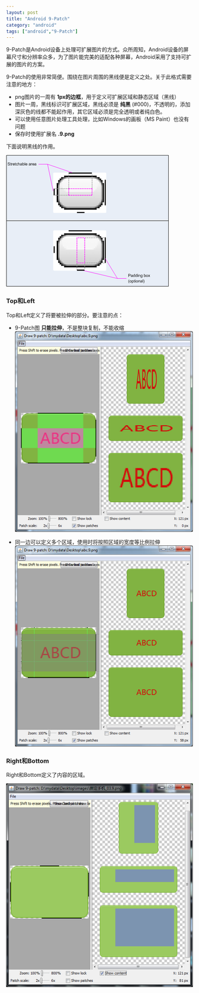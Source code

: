 ```yaml
---
layout: post
title: "Android 9-Patch"
category: "android"
tags: ["android","9-Patch"]
---
```



9-Patch是Android设备上处理可扩展图片的方式。众所周知，Android设备的屏幕尺寸和分辨率众多，为了图片能完美的适配各种屏幕，Android采用了支持可扩展的图片的方案。

9-Patch的使用非常简便。围绕在图片周围的黑线便是定义之处。关于此格式需要注意的地方：

- png图片的一周有 **1px的边框**，用于定义可扩展区域和静态区域（黑线）
- 图片一周，黑线标识可扩展区域，黑线必须是 **纯黑** (#000)，不透明的，添加深灰色的线都不能起作用，其它区域必须是完全透明或者纯白色。
- 可以使用任意图片处理工具处理，比如Windows的画板（MS Paint）也没有问题
- 保存时使用扩展名 **.9.png**

下面说明黑线的作用。

![](/images/posts/ninepatch_raw.png)

### Top和Left

Top和Left定义了将要被拉伸的部分。要注意的点：

- 9-Patch图 **只能拉伸**，不是整块复制，不能收缩  
	![](/images/posts/greater-than-1px.jpg)

- 同一边可以定义多个区域，使用时将按照区域的宽度等比例拉伸  
	![](/images/posts/multi-scretch-lines.jpg)


### Right和Bottom

Right和Bottom定义了内容的区域。

![](/images/posts/9-patch-content-area.jpg)